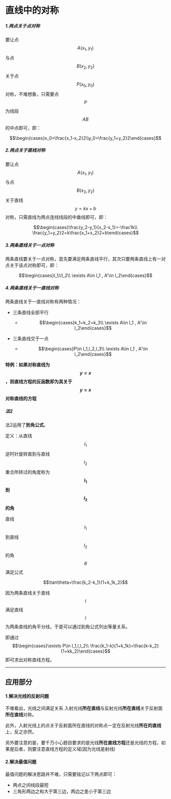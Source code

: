 # 直线中的对称

##### 1.两点关于点对称

要让点 $$A(x_1,y_1)$$ 与点 $$B(x_2,y_2)$$ 关于点 $$P(x_0,y_0)$$ 对称，不难想象，只需要点 $$P$$ 为线段 $$AB$$ 的中点即可，即：

$$\begin{cases}x_0=\frac{x_1-x_2}2\\y_0=\frac{y_1+y_2}2\end{cases}$$

##### 2.两点关于直线对称

要让点 $$A(x_1,y_1)$$ 与点 $$B(x_2,y_2)$$ 关于直线 $$y=kx+b$$ 对称，只需直线为两点连线线段的中垂线即可，即：

$$\begin{cases}\frac{y_2-y_1}{x_2-x_1}=-\frac1k\\ \frac{y_1+y_2}2=k\frac{x_1+x_2}2+b\end{cases}$$

##### 3.两条直线关于一点对称

两条直线要关于一点对称，首先要满足两条直线平行，其次只要两条直线上有一对点关于该点对称即可，即：

$$\begin{cases}l_1//l_2\\ \exists A\in l_1 , A'\in l_2\end{cases}$$

##### 4.两条直线关于一直线对称

两条直线关于一直线对称有两种情况：

* 三条直线全部平行
  * $$\begin{cases}k_1=k_2=k_3\\ \exists A\in l_1 , A'\in l_2\end{cases}$$

* 三条直线交于一点
  * $$\begin{cases}P\in l_1,l_2,l_3\\ \exists A\in l_1 , A'\in l_2\end{cases}$$

**特例：如果对称直线为 $$y=x$$ ，则直线方程的反函数即为其关于 $$y=x$$ 对称直线的方程**

##### 法2

法2运用了**到角公式**。

定义：从直线 $$l_1$$ 逆时针旋转直到与直线 $$l_2$$ 重合所转过的角度称为 **$$l_1$$ 到 $$l_2$$ 的角**

直线 $$l_1$$ 到直线 $$l_2$$ 的角 $$\theta$$ 满足公式

$$\tan\theta=\frac{k_2-k_1}{1+k_1k_2}$$

因为两条直线关于直线 $$l$$ 满足直线 $$l$$ 为两条直线的角平分线，于是可以通过到角公式列出等量关系。

即通过 $$\begin{cases}\exists P\in l_1,l,l_2\\ \frac{k_1-k}{1+k_1k}=\frac{k-k_2}{1+kk_2}\end{cases}$$ 即可求出对称直线方程。

---

## 应用部分

#### 1.解决光线的反射问题

不难看出，光线之间满足关系 入射光线**所在直线**与反射光线**所在直线**关于反射面**所在直线**对称。

此外，入射光线上的点关于反射面所在直线的对称点一定在反射光线**所在的直线**上，反之亦然。

另外要注意的是，要千万小心题目要求的是光线**所在直线方程**还是光线的方程，如果是后者，则要注意直线方程的定义域(因为光线是射线)

#### 2.解决最值问题

最值问题的解决思路并不难，只需要铭记以下两点即可：

* 两点之间线段最短
* 三角形两边之和大于第三边，两边之差小于第三边
